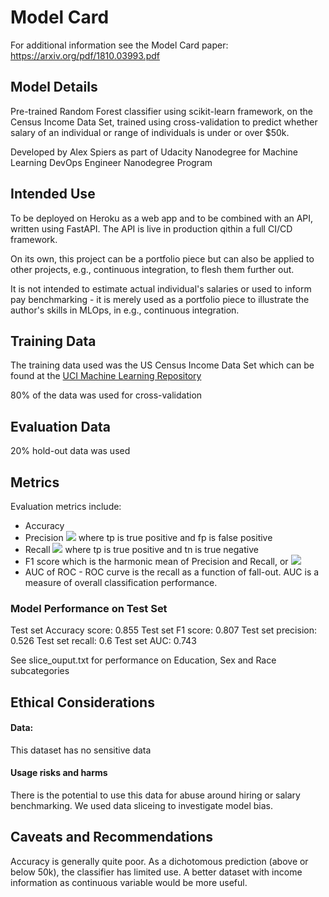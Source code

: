 # Model Card

For additional information see the Model Card paper: https://arxiv.org/pdf/1810.03993.pdf

## Model Details
Pre-trained Random Forest classifier using scikit-learn framework,
on the Census Income Data Set, trained using cross-validation to predict whether salary of an 
individual or range of individuals is under or 
over $50k.

Developed by Alex Spiers as part of Udacity Nanodegree for Machine Learning DevOps Engineer Nanodegree Program

## Intended Use
To be deployed on Heroku as a web app and to be combined with an API, written using FastAPI. 
The API is live in production qithin a full CI/CD
framework. 

On its own, this project can be a portfolio piece but
can also be applied to other projects, e.g., continuous integration,
to flesh them further out.

It is not intended to estimate actual individual's salaries or used to inform pay benchmarking - it is merely used as a portfolio piece to illustrate the author's skills in MLOps, in e.g., continuous integration.

## Training Data
The training data used was the US Census Income Data Set which can be found 
at the [UCI Machine Learning Repository](https://archive.ics.uci.edu/ml/datasets/Census+Income)

80% of the data was used for cross-validation

## Evaluation Data

20% hold-out data was used

## Metrics
Evaluation metrics include:

- Accuracy
- Precision <img src="https://render.githubusercontent.com/render/math?math==\frac{tp}{tp %2Bfp}"> where tp is true positive and fp is false positive
- Recall <img src="https://render.githubusercontent.com/render/math?math==\frac{tp}{tp %2Btn}"> where tp is true positive and tn is true negative
- F1 score which is the harmonic mean of Precision and Recall, or <img src="https://render.githubusercontent.com/render/math?math=\frac{2}{recall^{-1} %2Bprecision}">
- AUC of ROC - ROC curve is the recall as a function of fall-out. AUC is a measure of overall classification performance.

### Model Performance on Test Set

Test set Accuracy score: 0.855
Test set F1 score: 0.807
Test set precision: 0.526
Test set recall: 0.6
Test set AUC: 0.743

See slice_ouput.txt for performance on Education, Sex and Race subcategories

## Ethical Considerations

#### Data:
This dataset has no sensitive data
#### Usage risks and harms
There is the potential to use this data for abuse around hiring or salary benchmarking. We used data sliceing to investigate model bias.

## Caveats and Recommendations
Accuracy is generally quite poor. As a dichotomous prediction (above or below 50k), the classifier has limited use. A better dataset with income
information as continuous variable would be more useful.